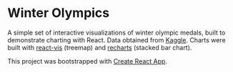 # Winter Olympics
A simple set of interactive visualizations of winter olympic medals, built to demonstrate charting with React. Data obtained from [Kaggle](https://www.kaggle.com/the-guardian/olympic-games/data). Charts were built with [react-vis](https://uber.github.io/react-vis/) (treemap) and [recharts](http://recharts.org/#/en-US/) (stacked bar chart).

This project was bootstrapped with [Create React App](https://github.com/facebookincubator/create-react-app).
